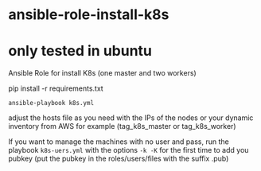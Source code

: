 # ansible-role-install-k8s

# only tested in ubuntu

Ansible Role for install K8s (one master and two workers)

pip install -r requirements.txt

```ansible-playbook k8s.yml```

adjust the hosts file as you need with the IPs of the nodes or your dynamic inventory from AWS for example (tag_k8s_master or tag_k8s_worker)

If you want to manage the machines with no user and pass, run the playbook ```k8s-uers.yml``` with the options ```-k -K``` for the first time to add you pubkey (put the pubkey in the roles/users/files with the suffix .pub)
